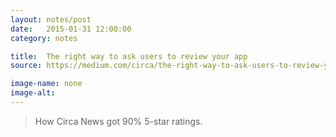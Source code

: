 ```yaml
---
layout: notes/post
date:   2015-01-31 12:00:00
category: notes

title:  The right way to ask users to review your app
source: https://medium.com/circa/the-right-way-to-ask-users-to-review-your-app-9a32fd604fca

image-name: none 
image-alt:
---
```


> How Circa News got 90% 5-star ratings.
